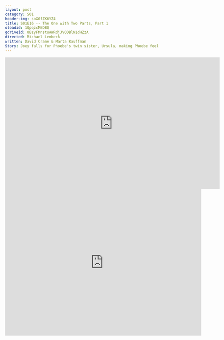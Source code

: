 ```yaml
---
layout: post 
category: S01 
header-img: soX0fZK6YZ4 
title: S01E16 -- The One with Two Parts, Part 1 
oloadid: 1QpqzcMED8Q 
gdriveid: 0BzyFMnstuAWRdjJVODBlN1dHZzA
directed: Michael Lembeck
written: David Crane & Marta Kauffman
Story: Joey falls for Phoebe's twin sister, Ursula, making Phoebe feel neglected. Meanwhile, Chandler finds himself between a rock and a hard place, when he is told to fire an employee he is attracted to. Ross has doubts about parenthood when he attends Lamaze classes with Carol and Susan. Meanwhile, Monica tries to fix her TV after Marcel puts the TV on "SAP" function to Spanish, which she cannot turn off. After weeks of procrastinating, Rachel finally takes down the Christmas lights on their balcony, only to fall off the balcony and sprain her ankle. (In addition to Lisa Kudrow appearing as Ursula, Leila Kenzle and Helen Hunt guest star as Fran Devanow and Jamie Buchman from Mad About You.)
--- 
```

<!--more--> 
<iframe src='https://openload.co/embed/1QpqzcMED8Q/' width='700' height='430' frameborder='0' scrolling='no' allowfullscreen='allowfullscreen'></iframe> 
<iframe src='https://drive.google.com/file/d/0BzyFMnstuAWRdjJVODBlN1dHZzA/preview' width='640' height='480' frameborder='0' scrolling='no' allowfullscreen='allowfullscreen'></iframe> 